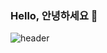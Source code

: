 ### Hello, 안녕하세요 👋

![header](https://capsule-render.vercel.app/api?type=soft&color=gray&height=300&section=header&text=YSLee-Dev&fontSize=80&fontColor=000000)

<!--
**YSLee-Dev/YSLee-Dev** is a ✨ _special_ ✨ repository because its `README.md` (this file) appears on your GitHub profile.

Here are some ideas to get you started:

- 🔭 I’m currently working on ...
- 🌱 I’m currently learning ...
- 👯 I’m looking to collaborate on ...
- 🤔 I’m looking for help with ...
- 💬 Ask me about ...
- 📫 How to reach me: ...
- 😄 Pronouns: ...
- ⚡ Fun fact: ...
-->
